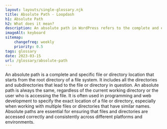```yaml
--- 
layout: layouts/single-glossary.njk
title: Absolute Path - Loopdash
h1: Absolute Path
h2: What does it mean?
description: An absolute path in WordPress refers to the complete and exact location of a file or directory on the server, starting from the root directory.
imageAlt: keyboard
sitemap:
	changefreq: weekly
	priority: 0.5
tags: glossary
date: 2023-03-15
url: /glossary/absolute-path
---
```


An absolute path is a complete and specific file or directory location that starts from the root directory of a file system. It includes all the directories and subdirectories that lead to the file or directory in question. An absolute path is always the same, regardless of the current working directory or the user who is accessing the file. It is often used in programming and web development to specify the exact location of a file or directory, especially when working with multiple files or directories that have similar names. Absolute paths are essential for ensuring that files and directories are accessed correctly and consistently across different platforms and environments.
